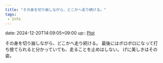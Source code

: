 ```yaml
---
title: "その身を切り崩しながら、どこかへ走り続ける。"
tags:
 - Info
---
```


date: 2024-12-20T14:09:05+09:00
up:: [Plot](Bar/Novel/Chaos/Plot.md)

その身を切り崩しながら、どこかへ走り続ける。
最後にはボロボロになって打ち捨てられると分かっていても、走ることを止めはしない。
げに美しきはその姿。